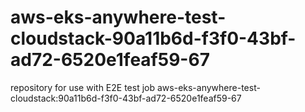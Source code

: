# aws-eks-anywhere-test-cloudstack-90a11b6d-f3f0-43bf-ad72-6520e1feaf59-67
repository for use with E2E test job aws-eks-anywhere-test-cloudstack:90a11b6d-f3f0-43bf-ad72-6520e1feaf59-67
